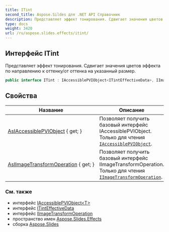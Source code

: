 ```yaml
---
title: ITint
second_title: Aspose.Sildes для .NET API Справочник
description: Представляет эффект тонирования. Сдвигает значения цветов эффекта по направлению к оттенку/от оттенка на указанный размер.
type: docs
weight: 3420
url: /ru/aspose.slides.effects/itint/
---
```


## Интерфейс ITint

Представляет эффект тонирования. Сдвигает значения цветов эффекта по направлению к оттенку/от оттенка на указанный размер.

```csharp
public interface ITint : IAccessiblePVIObject<ITintEffectiveData>, IImageTransformOperation
```

## Свойства

| Название | Описание |
| --- | --- |
| [AsIAccessiblePVIObject](../../aspose.slides.effects/itint/asiaccessiblepviobject) { get; } | Позволяет получить базовый интерфейс IAccessiblePVIObject. Только для чтения [`IAccessiblePVIObject`](../../aspose.slides/iaccessiblepviobject-1). |
| [AsIImageTransformOperation](../../aspose.slides.effects/itint/asiimagetransformoperation) { get; } | Позволяет получить базовый интерфейс IImageTransformOperation. Только для чтения [`IImageTransformOperation`](../iimagetransformoperation). |

### См. также

* интерфейс [IAccessiblePVIObject&lt;T&gt;](../../aspose.slides/iaccessiblepviobject-1)
* интерфейс [ITintEffectiveData](../itinteffectivedata)
* интерфейс [IImageTransformOperation](../iimagetransformoperation)
* пространство имен [Aspose.Slides.Effects](../../aspose.slides.effects)
* сборка [Aspose.Slides](../../)

<!-- DO NOT EDIT: сгенерировано xmldocmd для Aspose.Slides.dll -->